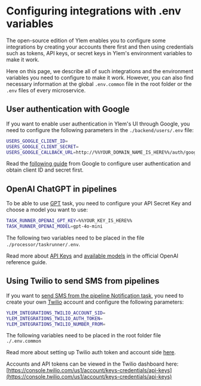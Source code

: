 # Configuring integrations with .env variables

The open-source edition of Ylem enables you to configure some integrations by creating your accounts there first and then using credentials such as tokens, API keys, or secret keys in Ylem's environment variables to make it work.

Here on this page, we describe all of such integrations and the environment variables you need to configure to make it work. However, you can also find necessary information at the global `.env.common` file in the root folder or the `.env` files of every microservice.

## User authentication with Google

If you want to enable user authentication in Ylem's UI through Google, you need to configure the following parameters in the `./backend/users/.env` file:

```sh
USERS_GOOGLE_CLIENT_ID=
USERS_GOOGLE_CLIENT_SECRET=
USERS_GOOGLE_CALLBACK_URL=http://%%YOUR_DOMAIN_NAME_IS_HERE%%/auth/google/callback
```

Read the [following guide](https://developers.google.com/identity/gsi/web/guides/get-google-api-clientid) from Google to configure user authentication and obtain client ID and secret first.

## OpenAI ChatGPT in pipelines

To be able to use [GPT](../pipelines/tasks-ip/gpt.md) task, you need to configure your API Secret Key and choose a model you want to use:

```bash
TASK_RUNNER_OPENAI_GPT_KEY=%%YOUR_KEY_IS_HERE%%
TASK_RUNNER_OPENAI_MODEL=gpt-4o-mini
```

The following two variables need to be placed in the file `./processor/taskrunner/.env`.

Read more about [API Keys](https://platform.openai.com/api-keys) and [available models](https://platform.openai.com/docs/models) in the official OpenAI reference guide.

## Using Twilio to send SMS from pipelines

If you want to [send SMS from the pipeline Notification task](../integrations/library-of-integrations/twilio.-sms.md), you need to create your own [Twilio](https://www.twilio.com/) account and configure the following parameters:

```bash
YLEM_INTEGRATIONS_TWILIO_ACCOUNT_SID=
YLEM_INTEGRATIONS_TWILIO_AUTH_TOKEN=
YLEM_INTEGRATIONS_TWILIO_NUMBER_FROM=
```

The following variables need to be placed in the root folder file `./.env.common`

Read more about setting up Twilio auth token and account side [here](https://www.twilio.com/en-us/messaging/programmable-messaging-api).

Accounts and API tokens can be viewed in the Twilio dashboard here: [https://console.twilio.com/us1/account/keys-credentials/api-keys](https://console.twilio.com/us1/account/keys-credentials/api-keys)
